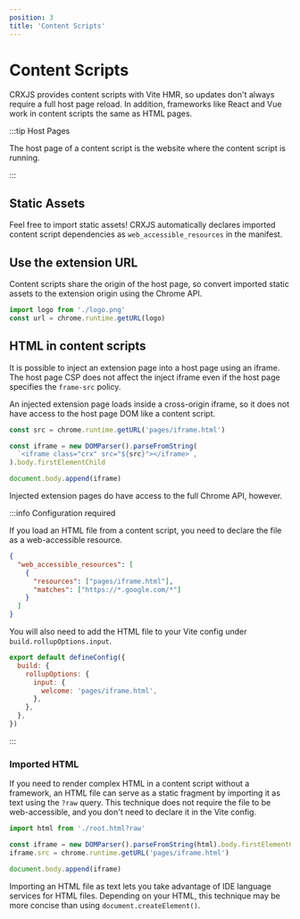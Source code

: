 ```yaml
---
position: 3
title: 'Content Scripts'
---
```


# Content Scripts

CRXJS provides content scripts with Vite HMR, so updates don't always require a
full host page reload. In addition, frameworks like React and Vue work in
content scripts the same as HTML pages.

:::tip Host Pages

The host page of a content script is the website where the content script is
running.

:::

## Static Assets

Feel free to import static assets! CRXJS automatically declares imported content
script dependencies as `web_accessible_resources` in the manifest.

## Use the extension URL

Content scripts share the origin of the host page, so convert imported static
assets to the extension origin using the Chrome API.

```javascript
import logo from './logo.png'
const url = chrome.runtime.getURL(logo)
```

## HTML in content scripts

It is possible to inject an extension page into a host page using an iframe. The
host page CSP does not affect the inject iframe even if the host page specifies
the `frame-src` policy.

An injected extension page loads inside a cross-origin iframe, so it does not
have access to the host page DOM like a content script.

```javascript title=content-script.js
const src = chrome.runtime.getURL('pages/iframe.html')

const iframe = new DOMParser().parseFromString(
  `<iframe class="crx" src="${src}"></iframe>`,
).body.firstElementChild

document.body.append(iframe)
```

Injected extension pages do have access to the full Chrome API, however.

:::info Configuration required

If you load an HTML file from a content script, you need to declare the file as
a web-accessible resource.

```json
{
  "web_accessible_resources": [
    {
      "resources": ["pages/iframe.html"],
      "matches": ["https://*.google.com/*"]
    }
  ]
}
```

You will also need to add the HTML file to your Vite config under
`build.rollupOptions.input`.

```javascript title=vite.config.ts
export default defineConfig({
  build: {
    rollupOptions: {
      input: {
        welcome: 'pages/iframe.html',
      },
    },
  },
})
```

:::

### Imported HTML

If you need to render complex HTML in a content script without a framework, an
HTML file can serve as a static fragment by importing it as text using the
`?raw` query. This technique does not require the file to be web-accessible, and
you don't need to declare it in the Vite config.

```javascript
import html from './root.html?raw'

const iframe = new DOMParser().parseFromString(html).body.firstElementChild
iframe.src = chrome.runtime.getURL('pages/iframe.html')

document.body.append(iframe)
```

Importing an HTML file as text lets you take advantage of IDE language services
for HTML files. Depending on your HTML, this technique may be more concise than
using `document.createElement()`.
